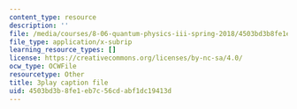 ```yaml
---
content_type: resource
description: ''
file: /media/courses/8-06-quantum-physics-iii-spring-2018/4503bd3b8fe1eb7c56cdabf1dc19413d_6CeljmHgd0w.srt
file_type: application/x-subrip
learning_resource_types: []
license: https://creativecommons.org/licenses/by-nc-sa/4.0/
ocw_type: OCWFile
resourcetype: Other
title: 3play caption file
uid: 4503bd3b-8fe1-eb7c-56cd-abf1dc19413d
---
```

